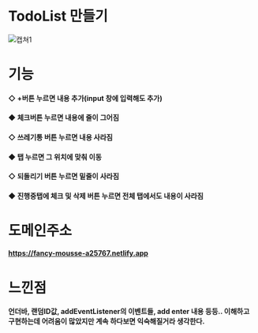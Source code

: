 # TodoList 만들기
![캡쳐1](https://user-images.githubusercontent.com/95167623/228315358-ec08cf36-8cd4-4b32-abf5-c0963bda37d8.jpeg)
# 기능
#### ◇ +버튼 누르면 내용 추가(input 창에 입력해도 추가)
#### ◆ 체크버튼 누르면 내용에 줄이 그어짐
#### ◇ 쓰레기통 버튼 누르면 내용 사라짐
#### ◆ 탭 누르면 그 위치에 맞춰 이동
#### ◇ 되돌리기 버튼 누르면 밑줄이 사라짐
#### ◆ 진행중탭에 체크 및 삭제 버튼 누르면 전체 탭에서도 내용이 사라짐
# 도메인주소
#### https://fancy-mousse-a25767.netlify.app
# 느낀점
#### 언더바, 랜덤ID값, addEventListener의 이벤트들, add enter 내용 등등.. 이해하고 구현하는데 어려움이 많았지만 계속 하다보면 익숙해질거라 생각한다.
